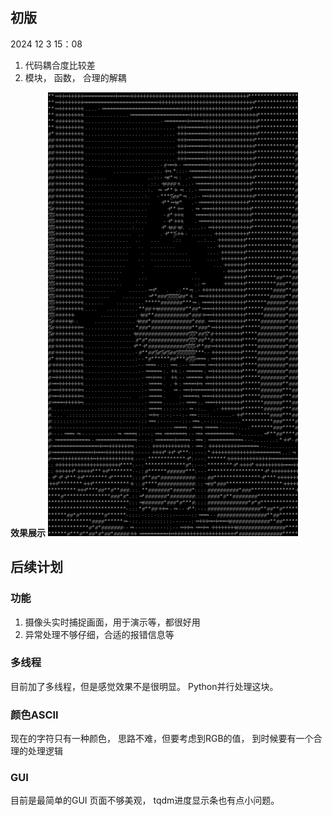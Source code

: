 ## 初版
2024 12 3 15：08
1. 代码耦合度比较差
2. 模块， 函数，  合理的解耦

**效果展示**
![alt text](/source/dance.gif)

## 后续计划


### 功能
1. 摄像头实时捕捉画面，用于演示等，都很好用
2. 异常处理不够仔细，合适的报错信息等


### 多线程
目前加了多线程，但是感觉效果不是很明显。
Python并行处理这块。

### 颜色ASCII
现在的字符只有一种颜色， 思路不难，但要考虑到RGB的值， 到时候要有一个合理的处理逻辑



### GUI
目前是最简单的GUI
页面不够美观，
tqdm进度显示条也有点小问题。



